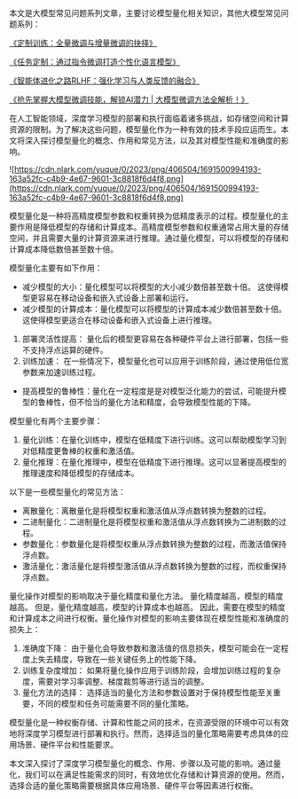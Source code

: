 本文是大模型常见问题系列文章，主要讨论模型量化相关知识，其他大模型常见问题系列：

[《定制训练：全量微调与增量微调的抉择》](https://mp.weixin.qq.com/s?__biz=MzIxMjY3NzMwNw==&mid=2247483954&idx=1&sn=ca094c2f52eb386e03b685b7f9e18dd1&chksm=974325e6a034acf019d4c83351fcb031f19aff28226b0b771b8f408d4ebe07018e53c8b9649f&token=249540358&lang=zh_CN#rd)

[《任务定制：通过指令微调打造个性化语言模型》](https://mp.weixin.qq.com/s?__biz=MzIxMjY3NzMwNw==&mid=2247483948&idx=1&sn=2d16fa7dde2553497913ff35d62bd668&chksm=974325f8a034aceecf6e64a440885d58bc6a0234bb541784f12a2fe6ccc850dbc549917fb584&token=249540358&lang=zh_CN#rd)

[《智能体进化之路RLHF：强化学习与人类反馈的融合》](https://mp.weixin.qq.com/s?__biz=MzIxMjY3NzMwNw==&mid=2247483948&idx=2&sn=d5d1e6f103c2cf794a9817dc30eca881&chksm=974325f8a034acee5530dc4088b88a399626380bb31c57f6c68a5a59b4ed6641765c8e70862e&token=249540358&lang=zh_CN#rd)

[《抢先掌握大模型微调技能，解锁AI潜力 | 大模型微调方法全解析！》](https://mp.weixin.qq.com/s?__biz=MzIxMjY3NzMwNw==&mid=2247483939&idx=1&sn=a519f12cdef260420d1d8edf426e6394&chksm=974325f7a034ace15ee99318a4c98bb85ab6195dda767b2020dd354411d92cbc7fbfab509601&token=249540358&lang=zh_CN#rd)

在人工智能领域，深度学习模型的部署和执行面临着诸多挑战，如存储空间和计算资源的限制。为了解决这些问题，模型量化作为一种有效的技术手段应运而生。本文将深入探讨模型量化的概念、作用和常见方法，以及其对模型性能和准确度的影响。

![https://cdn.nlark.com/yuque/0/2023/png/406504/1691500994193-163a52fc-c4b9-4e67-9601-3c8818f6d4f8.png](https://cdn.nlark.com/yuque/0/2023/png/406504/1691500994193-163a52fc-c4b9-4e67-9601-3c8818f6d4f8.png)

模型量化是一种将高精度模型参数和权重转换为低精度表示的过程。模型量化的主要作用是降低模型的存储和计算成本。高精度模型参数和权重通常占用大量的存储空间，并且需要大量的计算资源来进行推理。通过量化模型，可以将模型的存储和计算成本降低数倍甚至数十倍。

模型量化主要有如下作用：

- 减少模型的大小：量化模型可以将模型的大小减少数倍甚至数十倍。 这使得模型更容易在移动设备和嵌入式设备上部署和运行。
- 减少模型的计算成本：量化模型可以将模型的计算成本减少数倍甚至数十倍。 这使得模型更适合在移动设备和嵌入式设备上进行推理。

1. 部署灵活性提高： 量化后的模型更容易在各种硬件平台上进行部署，包括一些不支持浮点运算的硬件。
2. 训练加速： 在一些情况下，模型量化也可以应用于训练阶段，通过使用低位宽参数来加速训练过程。

- 提高模型的鲁棒性：量化在一定程度是是对模型泛化能力的尝试，可能提升模型的鲁棒性，但不恰当的量化方法和精度，会导致模型性能的下降。

模型量化有两个主要步骤：

1. 量化训练：在量化训练中，模型在低精度下进行训练。这可以帮助模型学习到对低精度更鲁棒的权重和激活值。
2. 量化推理：在量化推理中，模型在低精度下进行推理。这可以显著提高模型的推理速度和降低模型的存储成本。

以下是一些模型量化的常见方法：

- 离散量化：离散量化是将模型权重和激活值从浮点数转换为整数的过程。
- 二进制量化：二进制量化是将模型权重和激活值从浮点数转换为二进制数的过程。
- 参数量化：参数量化是将模型权重从浮点数转换为整数的过程，而激活值保持浮点数。
- 激活量化：激活量化是将模型激活值从浮点数转换为整数的过程，而权重保持浮点数。

量化操作对模型的影响取决于量化精度和量化方法。 量化精度越高，模型的精度越高。 但是，量化精度越高，模型的计算成本也越高。 因此，需要在模型的精度和计算成本之间进行权衡。量化操作对模型的影响主要体现在模型性能和准确度的损失上：

1. 准确度下降： 由于量化会导致参数和激活值的信息损失，模型可能会在一定程度上失去精度，导致在一些关键任务上的性能下降。
2. 训练复杂度增加： 如果将量化操作应用于训练阶段，会增加训练过程的复杂度，需要对学习率调整、梯度裁剪等进行适当的调整。
3. 量化方法的选择： 选择适当的量化方法和参数设置对于保持模型性能至关重要，不同的模型和任务可能需要不同的量化策略。

模型量化是一种权衡存储、计算和性能之间的技术，在资源受限的环境中可以有效地将深度学习模型进行部署和执行。然而，选择适当的量化策略需要考虑具体的应用场景、硬件平台和性能要求。

本文深入探讨了深度学习模型量化的概念、作用、步骤以及可能的影响。通过量化，我们可以在满足性能需求的同时，有效地优化存储和计算资源的使用。然而，选择合适的量化策略需要根据具体应用场景、硬件平台等因素进行权衡。